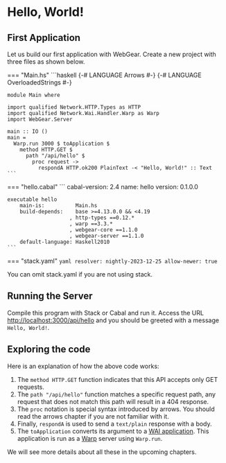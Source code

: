 # Hello, World!

## First Application

Let us build our first application with WebGear. Create a new project with three files as shown below.

=== "Main.hs"
    ```haskell
    {-# LANGUAGE Arrows #-}
    {-# LANGUAGE OverloadedStrings #-}
    
    module Main where
    
    import qualified Network.HTTP.Types as HTTP
    import qualified Network.Wai.Handler.Warp as Warp
    import WebGear.Server
    
    main :: IO ()
    main =
      Warp.run 3000 $ toApplication $
        method HTTP.GET $
          path "/api/hello" $
            proc request ->
              respondA HTTP.ok200 PlainText -< "Hello, World!" :: Text
    ```

=== "hello.cabal"
    ```
    cabal-version:      2.4
    name:               hello
    version:            0.1.0.0
    
    executable hello
        main-is:          Main.hs
        build-depends:    base >=4.13.0.0 && <4.19
                        , http-types ==0.12.*
                        , warp ==3.3.*
                        , webgear-core ==1.1.0
                        , webgear-server ==1.1.0
        default-language: Haskell2010
    ```

=== "stack.yaml"
    ```yaml
    resolver: nightly-2023-12-25
    allow-newer: true
    ```

You can omit stack.yaml if you are not using stack.

## Running the Server

Compile this program with Stack or Cabal and run it. Access the URL <http://localhost:3000/api/hello> and you should be
greeted with a message `Hello, World!`.

## Exploring the code

Here is an explanation of how the above code works:

1. The `method HTTP.GET` function indicates that this API accepts only GET requests.
2. The `path "/api/hello"` function matches a specific request path, any request that does not match this path will
   result in a 404 response.
3. The `proc` notation is special syntax introduced by arrows. You should read the arrows chapter if you are not
   familiar with it.
4. Finally, `respondA` is used to send a `text/plain` response with a body.
5. The `toApplication` converts its argument to a [WAI application](https://hackage.haskell.org/package/wai). This
   application is run as a [Warp](https://hackage.haskell.org/package/warp) server using `Warp.run`.

We will see more details about all these in the upcoming chapters.

